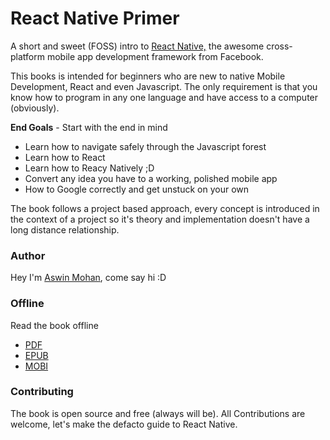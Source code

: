 # React Native Primer

A short and sweet \(FOSS\) intro to [React Native,](https://facebook.github.io/react-native/ "Link to Official Docs") the awesome cross-platform mobile app development framework from Facebook.

This books is intended for beginners who are new to native Mobile Development, React and even Javascript. The only requirement is that you know how to program in any one language and have access to a computer \(obviously\).

**End Goals** - Start with the end in mind

* Learn how to navigate safely through  the Javascript forest
* Learn how to React
* Learn how to Reacy Natively ;D
* Convert any idea you have to a working, polished mobile app
* How to Google correctly and get unstuck on your own

The book follows a project based approach, every concept is introduced in the context of a project so it's theory and implementation doesn't have a long distance relationship.

### Author

Hey I'm [Aswin Mohan](http://aswinmohan.me/), come say hi :D

### Offline

Read the book offline

* [PDF](https://www.gitbook.com/download/pdf/book/aswinmohanme/react-native-primer)
* [EPUB](https://www.gitbook.com/download/epub/book/aswinmohanme/react-native-primer)
* [MOBI](https://www.gitbook.com/download/mobi/book/aswinmohanme/react-native-primer)

### Contributing

The book is open source and free \(always will be\). All Contributions are welcome, let's make the defacto guide to React Native.

